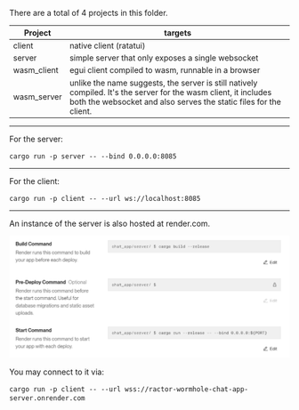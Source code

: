 There are a total of 4 projects in this folder.

| Project | targets |
|---|---|
|client | native client (ratatui) |
| server | simple server that only exposes a single websocket |
| wasm_client | egui client compiled to wasm, runnable in a browser |
| wasm_server | unlike the name suggests, the server is still natively compiled. It's the server for the wasm client, it includes both the websocket and also serves the static files for the client. |




---------------------------------------------------



For the server:

```
cargo run -p server -- --bind 0.0.0.0:8085
```

---------------------------------------------------

For the client:

```
cargo run -p client -- --url ws://localhost:8085
```

----------------

An instance of the server is also hosted at render.com.

![alt text](./_md_content/image.png)

You may connect to it via:

```
cargo run -p client -- --url wss://ractor-wormhole-chat-app-server.onrender.com
```